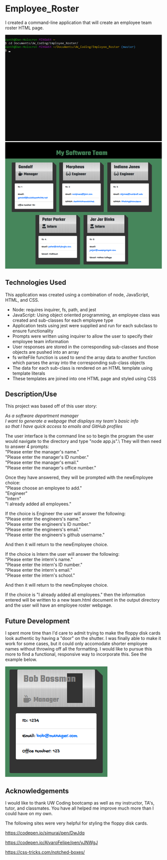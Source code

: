 # Employee_Roster

I created a command-line application that will create an employee team roster HTML page. 

![Employee roster command line interface](/assets/employeeRosterInquirerShort.gif)
![Generated webpage](/assets/mySoftwareTeam.png)

## Technologies Used

This application was created using a combination of node, JavaScript, HTML, and CSS. 
* Node: requires inquirer, fs, path, and jest
* JavaScript: Using object oriented programming, an employee class was created and sub-classes for each employee type
* Application tests using jest were supplied and run for each subclass to ensure functionality
* Prompts were written using inquirer to allow the user to specify their employee team information
* User responses are stored in the corresponding sub-classes and those objects are pushed into an array
* fs writeFile function is used to send the array data to another function which parses the array into the corresponding sub-class objects
* The data for each sub-class is rendered on an HTML template using template literals
* These templates are joined into one HTML page and styled using CSS

## Description/Use

This project was based off of this user story:

*As a software department manager\
I want to generate a webpage that displays my team's basic info\
so that I have quick access to emails and GitHub profiles*

The user interface is the command line so to begin the program the user would navigate to the directory and type "node app.js".\ 
They will then need to answer 4 prompts: \
"Please enter the manager's name."\
"Please enter the manager's ID number."\
"Please enter the manager's email."\
"Please enter the manager's office number."

Once they have answered, they will be prompted with the newEmployee choice:\
"Please choose an employee to add."\
"Engineer"\
"Intern"\
"I already added all employees."

If the choice is Engineer the user will answer the following:\
"Please enter the engineers's name."\
"Please enter the engineers's ID number."\
"Please enter the engineers's email."\
"Please enter the engineers's github username."

And then it will return to the newEmployee choice.

If the choice is Intern the user will answer the following:\
"Please enter the intern's name."\
"Please enter the intern's ID number."\
"Please enter the intern's email."\
"Please enter the intern's school."

And then it will return to the newEmployee choice.

If the choice is "I already added all employees." then the information entered will be written to a new team.html document in the output directory and the user will have an employee roster webpage.

## Future Development

I spent more time than I'd care to admit trying to make the floppy disk cards look authentic by having a "door" on the shutter. I was finally able to make it work for some cases, but it could only accomodate shorter employee names without throwing off all the formatting. I would like to pursue this more to find a functional, responsive way to incorporate this. See the example below.

![Example of disk with shutter door](/assets/disk_with_shutter_tab_example.png)

## Acknowledgements

I would like to thank UW Coding bootcamp as well as my instructor, TA's, tutor, and classmates. You have all helped me improve much more than I could have on my own.

The following sites were very helpful for styling the floppy disk cards.

https://codepen.io/simurai/pen/DwJdq

https://codepen.io/AlvaroFelipe/pen/yJNWgJ

https://css-tricks.com/notched-boxes/ 